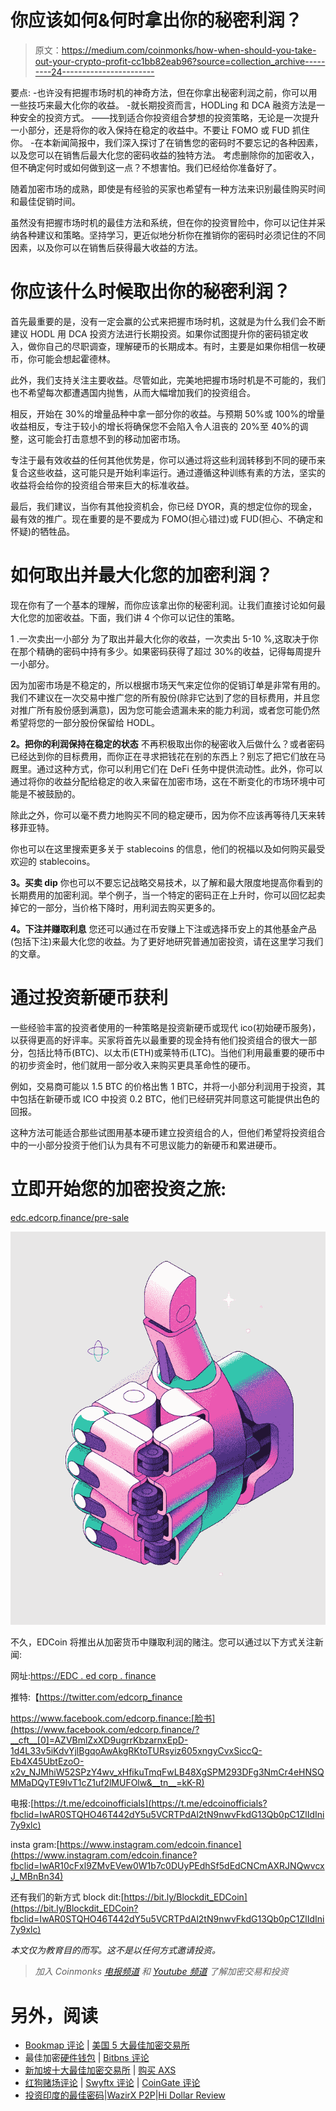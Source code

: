 # 你应该如何&何时拿出你的秘密利润？

> 原文：<https://medium.com/coinmonks/how-when-should-you-take-out-your-crypto-profit-cc1bb82eab96?source=collection_archive---------24----------------------->

要点:
-也许没有把握市场时机的神奇方法，但在你拿出秘密利润之前，你可以用一些技巧来最大化你的收益。
-就长期投资而言，HODLing 和 DCA 融资方法是一种安全的投资方式。
——找到适合你投资组合梦想的投资策略，无论是一次提升一小部分，还是将你的收入保持在稳定的收益中。不要让 FOMO 或 FUD 抓住你。
-在本新闻简报中，我们深入探讨了在销售您的密码时不要忘记的各种因素，以及您可以在销售后最大化您的密码收益的独特方法。
考虑删除你的加密收入，但不确定何时或如何做到这一点？不想害怕。我们已经给你准备好了。

随着加密市场的成熟，即使是有经验的买家也希望有一种方法来识别最佳购买时间和最佳促销时间。

虽然没有把握市场时机的最佳方法和系统，但在你的投资冒险中，你可以记住并采纳各种建议和策略。坚持学习，更近似地分析你在推销你的密码时必须记住的不同因素，以及你可以在销售后获得最大收益的方法。

# 你应该什么时候取出你的秘密利润？

首先最重要的是，没有一定会赢的公式来把握市场时机，这就是为什么我们会不断建议 HODL 用 DCA 投资方法进行长期投资。如果你试图提升你的密码锁定收入，做你自己的尽职调查，理解硬币的长期成本。有时，主要是如果你相信一枚硬币，你可能会想起霍德林。

此外，我们支持关注主要收益。尽管如此，完美地把握市场时机是不可能的，我们也不希望每次都遭遇国内抛售，从而大幅增加我们的投资组合。

相反，开始在 30%的增量品种中拿一部分你的收益。与预期 50%或 100%的增量收益相反，专注于较小的增长将确保您不会陷入令人沮丧的 20%至 40%的调整，这可能会打击意想不到的移动加密市场。

专注于最有效收益的任何其他优势是，你可以通过将这些利润转移到不同的硬币来复合这些收益，这可能只是开始利率运行。通过遵循这种训练有素的方法，坚实的收益将会给你的投资组合带来巨大的标准收益。

最后，我们建议，当你有其他投资机会，你已经 DYOR，真的想定位你的现金，最有效的推广。现在重要的是不要成为 FOMO(担心错过)或 FUD(担心、不确定和怀疑)的牺牲品。

# 如何取出并最大化您的加密利润？

现在你有了一个基本的理解，而你应该拿出你的秘密利润。让我们直接讨论如何最大化您的加密收益。下面，我们讲 4 个你可以记住的策略。

1 .一次卖出一小部分
为了取出并最大化你的收益，一次卖出 5-10 %,这取决于你在那个精确的密码中持有多少。如果密码获得了超过 30%的收益，记得每周提升一小部分。

因为加密市场是不稳定的，所以根据市场天气来定位你的促销订单是非常有用的。我们不建议在一次交易中推广您的所有股份(除非它达到了您的目标费用，并且您对推广所有股份感到满意)，因为您可能会遗漏未来的能力利润，或者您可能仍然希望将您的一部分股份保留给 HODL。

**2。把你的利润保持在稳定的状态**
不再积极取出你的秘密收入后做什么？或者密码已经达到你的目标费用，而你正在寻求把钱花在别的东西上？别忘了把它们放在马厩里。通过这种方式，你可以利用它们在 DeFi 任务中提供流动性。此外，你可以通过将你的收益分配给稳定的收入来留在加密市场，这在不断变化的市场环境中可能是不被鼓励的。

除此之外，你可以毫不费力地购买不同的稳定硬币，因为你不应该再等待几天来转移菲亚特。

你也可以在这里搜索更多关于 stablecoins 的信息，他们的祝福以及如何购买最受欢迎的 stablecoins。

**3。买卖 dip**
你也可以不要忘记战略交易技术，以了解和最大限度地提高你看到的长期费用的加密利润。举个例子，当一个特定的密码正在上升时，你可以回忆起卖掉它的一部分，当价格下降时，用利润去购买更多的。

**4。下注并赚取利息**
您还可以通过在币安赚上下注或选择币安上的其他基金产品(包括下注)来最大化您的收益。为了更好地研究普通加密投资，请在这里学习我们的文章。

# 通过投资新硬币获利

一些经验丰富的投资者使用的一种策略是投资新硬币或现代 ico(初始硬币服务)，以获得更高的好评率。买家将首先以最重要的现金持有他们投资组合的很大一部分，包括比特币(BTC)、以太币(ETH)或莱特币(LTC)。当他们利用最重要的硬币中的初步资金时，他们就用一部分收入来购买更具革命性的硬币。

例如，交易商可能以 1.5 BTC 的价格出售 1 BTC，并将一小部分利润用于投资，其中包括在新硬币或 ICO 中投资 0.2 BTC，他们已经研究并同意这可能提供出色的回报。

这种方法可能适合那些试图用基本硬币建立投资组合的人，但他们希望将投资组合中的一小部分投资于他们认为具有不可思议能力的新硬币和累进硬币。

# 立即开始您的加密投资之旅:

[edc.edcorp.finance/pre-sale](https://l.facebook.com/l.php?u=http%3A%2F%2Fedc.edcorp.finance%2Fpre-sale%3Ffbclid%3DIwAR3RkoKrqdVqC-vfWK7kggqbvIV8F12BTP7uSklsuf4so2sbmSuoALlNamw&h=AT3weDSBhrQyxZWOX4XV6RJTdcKV3pE9lf1Rwu_KYPeb6q3BpoNFZED5Ss1C8svM3FuQb1hXYLquJa8vwtCskTemyz93ouuZndwax9WbObQ8MP33LxiVe5vgDwmWhZnOD_WE4w)

![](img/1bdda0b09e17cc00812e8b9009523555.png)

不久，EDCoin 将推出从加密货币中赚取利润的赌注。您可以通过以下方式关注新闻:

网址:[https://EDC . ed corp . finance](https://edc.edcorp.finance/?fbclid=IwAR0gElR13rWFrkk5sTv5jCmeiFczkHw18we8wF8h2hCFhvY5Ct5qGryg8Xc)

推特:【https://twitter.com/edcorp_finance 

https://www.facebook.com/edcorp.finance:[脸书](https://www.facebook.com/edcorp.finance/?__cft__[0]=AZVBmlZxXD9ugrrKbzarnxEpD-1d4L33v5iKdvYjlBgqoAwAkgRKtoTURsyiz605xngyCvxSiccQ-Eb4X45UbtEzoO-x2v_NJMhiW52SPzY4wv_xHfikuTmqFwLB48XgSPM293DFg3NmCr4eHNSQMMaDQyTE9IvT1cZ1uf2lMUFOlw&__tn__=kK-R)

电报:[https://t.me/edcoinofficials](https://t.me/edcoinofficials?fbclid=IwAR0STQHO46T442dY5u5VCRTPdAl2tN9nwvFkdG13Qb0pC1ZlIdIni7y9xlc)

insta gram:[https://www.instagram.com/edcoin.finance](https://www.instagram.com/edcoin.finance?fbclid=IwAR10cFxl9ZMvEVew0W1b7c0DUyPEdhSf5dEdCNCmAXRJNQwvcxJ_MBnBn34)

还有我们的新方式 block dit:[https://bit.ly/Blockdit_EDCoin](https://bit.ly/Blockdit_EDCoin?fbclid=IwAR0STQHO46T442dY5u5VCRTPdAl2tN9nwvFkdG13Qb0pC1ZlIdIni7y9xlc)

*本文仅为教育目的而写。这不是以任何方式邀请投资。*

> *加入 Coinmonks* [*电报频道*](https://t.me/coincodecap) *和* [*Youtube 频道*](https://www.youtube.com/c/coinmonks/videos) *了解加密交易和投资*

# 另外，阅读

*   [Bookmap 评论](https://coincodecap.com/bookmap-review-2021-best-trading-software) | [美国 5 大最佳加密交易所](https://coincodecap.com/crypto-exchange-usa)
*   最佳加密[硬件钱包](/coinmonks/hardware-wallets-dfa1211730c6) | [Bitbns 评论](/coinmonks/bitbns-review-38256a07e161)
*   [新加坡十大最佳加密交易所](https://coincodecap.com/crypto-exchange-in-singapore) | [购买 AXS](https://coincodecap.com/buy-axs-token)
*   [红狗赌场评论](https://coincodecap.com/red-dog-casino-review) | [Swyftx 评论](https://coincodecap.com/swyftx-review) | [CoinGate 评论](https://coincodecap.com/coingate-review)
*   [投资印度的最佳密码](https://coincodecap.com/best-crypto-to-invest-in-india-in-2021)|[WazirX P2P](https://coincodecap.com/wazirx-p2p)|[Hi Dollar Review](https://coincodecap.com/hi-dollar-review)